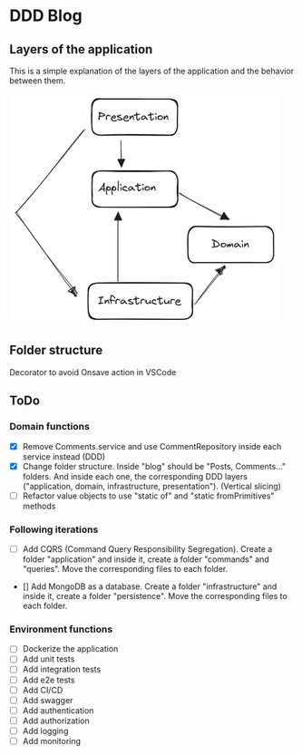 # DDD Blog

## Layers of the application

This is a simple explanation of the layers of the application and the behavior between them.

![alt text](./docs/ddd-layers.png 'DDD Layers')

## Folder structure

Decorator to avoid Onsave action in VSCode

## ToDo

### Domain functions

- [x] Remove Comments.service and use CommentRepository inside each service instead (DDD)
- [x] Change folder structure. Inside "blog" should be "Posts, Comments..." folders. And inside each one, the corresponding DDD layers ("application, domain, infrastructure, presentation"). (Vertical slicing)
- [ ] Refactor value objects to use "static of" and "static fromPrimitives" methods

### Following iterations

- [ ] Add CQRS (Command Query Responsibility Segregation). Create a folder "application" and inside it, create a folder "commands" and "queries". Move the corresponding files to each folder.
- [] Add MongoDB as a database. Create a folder "infrastructure" and inside it, create a folder "persistence". Move the corresponding files to each folder.

### Environment functions

- [ ] Dockerize the application
- [ ] Add unit tests
- [ ] Add integration tests
- [ ] Add e2e tests
- [ ] Add CI/CD
- [ ] Add swagger
- [ ] Add authentication
- [ ] Add authorization
- [ ] Add logging
- [ ] Add monitoring

